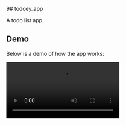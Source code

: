 9# todoey_app

A todo list app.

## Demo
Below is a demo of how the app works:

![Demo of Todoey App](https://github.com/ERFAN-gray/todoey_app/raw/main/assets/videos/Screenrecorder-2024-04-04-04-23-29-297.mp4)
